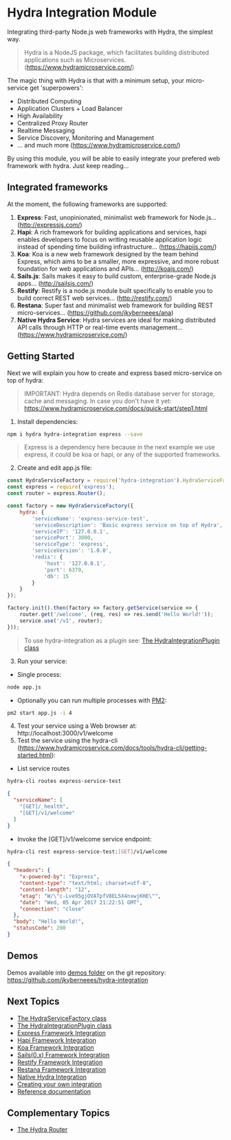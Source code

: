 # Hydra Integration Module
Integrating third-party Node.js web frameworks with Hydra, the simplest way.

> Hydra is a NodeJS package, which facilitates building distributed applications such as Microservices. 
> (https://www.hydramicroservice.com/)

The magic thing with Hydra is that with a minimum setup, your micro-service get 'superpowers':
- Distributed Computing
- Application Clusters + Load Balancer
- High Availability
- Centralized Proxy Router
- Realtime Messaging
- Service Discovery, Monitoring and Management
- ... and much more (https://www.hydramicroservice.com/)

By using this module, you will be able to easily integrate your prefered web framework with hydra. Just keep reading...

## Integrated frameworks
At the moment, the following frameworks are supported:
1. **Express**: Fast, unopinionated, minimalist web framework for Node.js... (http://expressjs.com/)
2. **Hapi**: A rich framework for building applications and services, hapi enables developers to focus on writing reusable application logic instead of spending time building infrastructure... (https://hapijs.com/)
3. **Koa**: Koa is a new web framework designed by the team behind Express, which aims to be a smaller, more expressive, and more robust foundation for web applications and APIs... (http://koajs.com/)
4. **Sails.js**: Sails makes it easy to build custom, enterprise-grade Node.js apps... (http://sailsjs.com/)
5. **Restify**: Restify is a node.js module built specifically to enable you to build correct REST web services... (http://restify.com/)
6. **Restana**: Super fast and minimalist web framework for building REST micro-services... (https://github.com/jkyberneees/ana)
7. **Native Hydra Service**: Hydra services are ideal for making distributed API calls through HTTP or real-time events management... (https://www.hydramicroservice.com/)

## Getting Started
Next we will explain you how to create and express based micro-service on top of hydra:
> IMPORTANT: Hydra depends on Redis database server for storage, cache and messaging. In case you don't have it yet: https://www.hydramicroservice.com/docs/quick-start/step1.html

1. Install dependencies:
```bash
npm i hydra hydra-integration express --save
```
> Express is a dependency here because in the next example we use express, it could be koa or hapi, or any of the supported frameworks.

2. Create and edit app.js file:
```js
const HydraServiceFactory = require('hydra-integration').HydraServiceFactory;
const express = require('express');
const router = express.Router();

const factory = new HydraServiceFactory({
    hydra: {
        'serviceName': 'express-service-test',
        'serviceDescription': 'Basic express service on top of Hydra',
        'serviceIP': '127.0.0.1',
        'servicePort': 3000,
        'serviceType': 'express',
        'serviceVersion': '1.0.0',
        'redis': {
            'host': '127.0.0.1',
            'port': 6379,
            'db': 15
        }
    }
});

factory.init().then(factory => factory.getService(service => {
    router.get('/welcome', (req, res) => res.send('Hello World!'));
    service.use('/v1', router);
}));
```
> To use hydra-integration as a plugin see: [The HydraIntegrationPlugin class](https://github.com/jkyberneees/hydra-integration/blob/master/docs/HydraIntegrationPlugin.md)

3. Run your service: 
- Single process:
```bash
node app.js
```
- Optionally you can run multiple processes with [PM2](http://pm2.keymetrics.io/docs/usage/cluster-mode/):
```bash
pm2 start app.js -i 4
```
4. Test your service using a Web browser at: http://localhost:3000/v1/welcome
5. Test the service using the hydra-cli (https://www.hydramicroservice.com/docs/tools/hydra-cli/getting-started.html):  
- List service routes 
```bash
hydra-cli routes express-service-test
```
```json
{
  "serviceName": [
    "[GET]/_health",
    "[GET]/v1/welcome"
  ]
}
```
- Invoke the [GET]/v1/welcome service endpoint: 
```bash
hydra-cli rest express-service-test:[GET]/v1/welcome
```
```json
{
  "headers": {
    "x-powered-by": "Express",
    "content-type": "text/html; charset=utf-8",
    "content-length": "12",
    "etag": "W/\"c-Lve95gjOVATpfV8EL5X4nxwjKHE\"",
    "date": "Wed, 05 Apr 2017 21:22:51 GMT",
    "connection": "close"
  },
  "body": "Hello World!",
  "statusCode": 200
}
```

## Demos
Demos available into [demos folder](demos) on the git repository: https://github.com/jkyberneees/hydra-integration

## Next Topics 
- [The HydraServiceFactory class](docs/HydraServiceFactory.md)
- [The HydraIntegrationPlugin class](docs/HydraIntegrationPlugin.md)
- [Express Framework Integration](docs/ExpressIntegration.md)
- [Hapi Framework Integration](docs/HapiIntegration.md)
- [Koa Framework Integration](docs/KoaIntegration.md)
- [Sails(0.x) Framework Integration](docs/Sails0Integration.md)
- [Restify Framework Integration](docs/RestifyIntegration.md)
- [Restana Framework Integration](docs/RestanaIntegration.md)
- [Native Hydra Integration](docs/NativeIntegration.md)
- [Creating your own integration](docs/CustomIntegration.md)
- [Reference documentation](https://www.hydramicroservice.com/)

## Complementary Topics
- [The Hydra Router](https://github.com/flywheelsports/hydra-router/blob/master/README.md)